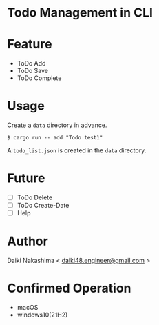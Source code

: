 # Todo Management in CLI

# Feature

- ToDo Add
- ToDo Save
- ToDo Complete

# Usage

Create a `data` directory in advance.

```shell
$ cargo run -- add "Todo test1"
```

A `todo_list.json` is created in the `data` directory.

# Future

- [ ] ToDo Delete
- [ ] ToDo Create-Date
- [ ] Help

# Author

Daiki Nakashima
< daiki48.engineer@gmail.com >

# Confirmed Operation

- macOS
- windows10(21H2)
